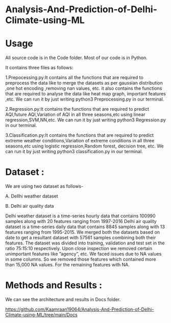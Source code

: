 # Analysis-And-Prediction-of-Delhi-Climate-using-ML

# Usage 

All source code is in the Code folder. Most of our code is in Python.

It contains three files as follows:

1.Prepocessing.py:It contains all the functions that are required to preprocess the data like to merge the datasets as per gaussian distribution ,one hot encoding ,removing nan values, etc.
it also contains the functions that are required to analyse the data like heat map graph, important features ,etc.
We can run it by just writing python3 Preprocessing.py in our terminal.

2.Regression.py:It contains the functions that are required to predict AQI,future AQI,Variation of AQI in all three seasons,etc using linear regression,SVM,NN,etc.
We can run it by just writing python3 Regression.py in our terminal.

3.Classification.py:It contains the functions that are required to predict extreme weather conditions,Variation of extreme conditions in all three seasons,etc using logistic regression,Random forest, decision tree, etc.
We can run it by just writing python3 classification.py in our terminal.

# Dataset :

We are using two dataset as follows-

A. Dellhi weather dataset 

B. Delhi air quality data

Delhi weather dataset is a time-series hourly data that contains 100990 samples along with 20 features ranging from 1997-2016 Delhi air quality dataset is a time-series daily data that contains 8845 samples along with 13 features ranging from 1995-2015. We merged both the datasets based on date to get a resultant dataset with 57561 samples combining both their features. The dataset was divided into training, validation and test set in the ratio 75:15:10 respectively. Upon close inspection we removed certain unimportant features like ”agency”, etc. We faced issues due to NA values in some columns. So we removed those features which contained more than 15,000 NA values. For the remaining features with NA.

# Methods and Results :

We can see the architecture and results in Docs folder.

https://github.com/Kaamraan19064/Analysis-And-Prediction-of-Delhi-Climate-using-ML/tree/main/Docs

